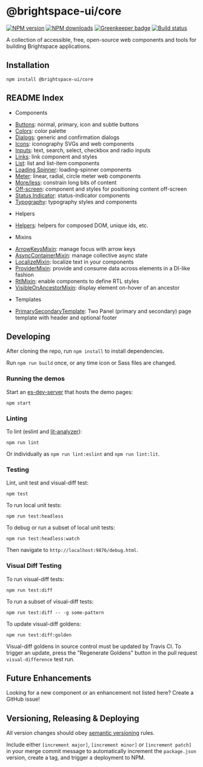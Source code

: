 # @brightspace-ui/core

[![NPM version](https://img.shields.io/npm/v/@brightspace-ui/core.svg)](https://www.npmjs.org/package/@brightspace-ui/core)
[![NPM downloads](https://img.shields.io/npm/dt/@brightspace-ui/core.svg)](https://www.npmjs.com/package/@brightspace-ui/core)
[![Greenkeeper badge](https://badges.greenkeeper.io/BrightspaceUI/core.svg)](https://greenkeeper.io/)
[![Build status](https://travis-ci.com/BrightspaceUI/core.svg?branch=master)](https://travis-ci.com/BrightspaceUI/core)

A collection of accessible, free, open-source web components and tools for building Brightspace applications.

## Installation

```shell
npm install @brightspace-ui/core
```

## README Index

* Components
 - [Buttons](components/button/): normal, primary, icon and subtle buttons
 - [Colors](components/colors/): color palette
 - [Dialogs](components/dialog/): generic and confirmation dialogs
 - [Icons](components/icons/): iconography SVGs and web components
 - [Inputs](components/inputs/): text, search, select, checkbox and radio inputs
 - [Links](components/link/): link component and styles
 - [List](components/list/): list and list-item components
 - [Loading Spinner](components/loading-spinner/): loading-spinner components
 - [Meter](components/meter/): linear, radial, circle meter web components
 - [More/less](components/more-less/): constrain long bits of content
 - [Off-screen](components/offscreen/): component and styles for positioning content off-screen
 - [Status Indicator](components/status-indicator/): status-indicator components
 - [Typography](components/typography/): typography styles and components
* Helpers
 - [Helpers](helpers/): helpers for composed DOM, unique ids, etc.
* Mixins
 - [ArrowKeysMixin](mixins/arrow-keys-mixin.md): manage focus with arrow keys
 - [AsyncContainerMixin](mixins/async-container/): manage collective async state
 - [LocalizeMixin](mixins/localize-mixin.md): localize text in your components
 - [ProviderMixin](mixins/provider-mixin.md): provide and consume data across elements in a DI-like fashion
 - [RtlMixin](mixins/rtl-mixin.md): enable components to define RTL styles
 - [VisibleOnAncestorMixin](mixins/visible-on-ancestor-mixin.md): display element on-hover of an ancestor
* Templates
 - [PrimarySecondaryTemplate](templates/primary-secondary): Two Panel (primary and secondary) page template with header and optional footer

## Developing

After cloning the repo, run `npm install` to install dependencies.

Run `npm run build` once, or any time icon or Sass files are changed.

### Running the demos

Start an [es-dev-server](https://open-wc.org/developing/es-dev-server.html) that hosts the demo pages:

```shell
npm start
```

### Linting

To lint (eslint and [lit-analyzer](https://github.com/runem/lit-analyzer/tree/master/packages/lit-analyzer)):

```shell
npm run lint
```

Or individually as `npm run lint:eslint` and `npm run lint:lit`.

### Testing

Lint, unit test and visual-diff test:

```shell
npm test
```

To run local unit tests:

```shell
npm run test:headless
```

To debug or run a subset of local unit tests:

```shell
npm run test:headless:watch
```

Then navigate to `http://localhost:9876/debug.html`.

### Visual Diff Testing

To run visual-diff tests:

```shell
npm run test:diff
```

To run a subset of visual-diff tests:

```shell
npm run test:diff -- -g some-pattern
```

To update visual-diff goldens:

```shell
npm run test:diff:golden
```

Visual-diff goldens in source control must be updated by Travis CI. To trigger an update, press the "Regenerate Goldens" button in the pull request `visual-difference` test run.

## Future Enhancements

Looking for a new component or an enhancement not listed here? Create a GitHub issue!

## Versioning, Releasing & Deploying

All version changes should obey [semantic versioning](https://semver.org/) rules.

Include either `[increment major]`, `[increment minor]` or `[increment patch]` in your merge commit message to automatically increment the `package.json` version, create a tag, and trigger a deployment to NPM.

